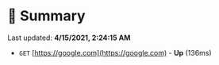 # 📖 Summary
Last updated: **4/15/2021, 2:24:15 AM**

- `GET` [https://google.com](https://google.com) - **Up** (136ms)
